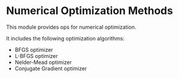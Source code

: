 # Numerical Optimization Methods

This module provides ops for numerical optimization.

It includes the following optimization algorithms:

* BFGS optimizer
* L-BFGS optimizer
* Nelder-Mead optimizer
* Conjugate Gradient optimizer

